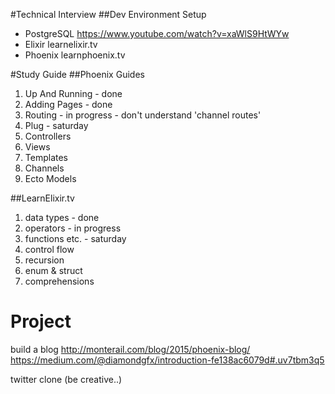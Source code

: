 #Technical Interview
##Dev Environment Setup
* PostgreSQL
https://www.youtube.com/watch?v=xaWlS9HtWYw
* Elixir
learnelixir.tv
* Phoenix
learnphoenix.tv

#Study Guide
##Phoenix Guides
1. Up And Running - done
2. Adding Pages - done
3. Routing - in progress - don't understand 'channel routes'
4. Plug - saturday
5. Controllers
6. Views
7. Templates
8. Channels
9. Ecto Models

##LearnElixir.tv
1. data types - done
2. operators - in progress
3. functions etc. - saturday
4. control flow
5. recursion
6. enum & struct
7. comprehensions

# Project
build a blog
http://monterail.com/blog/2015/phoenix-blog/
https://medium.com/@diamondgfx/introduction-fe138ac6079d#.uv7tbm3q5

twitter clone
(be creative..)